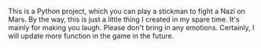 This is a Python project, which you can play a stickman to fight a Nazi on Mars. By the way, this is just a little thing I created in my spare time. It's mainly for making you laugh. Please don't bring in any emotions. Certainly, I will update more function in the game in the future.
